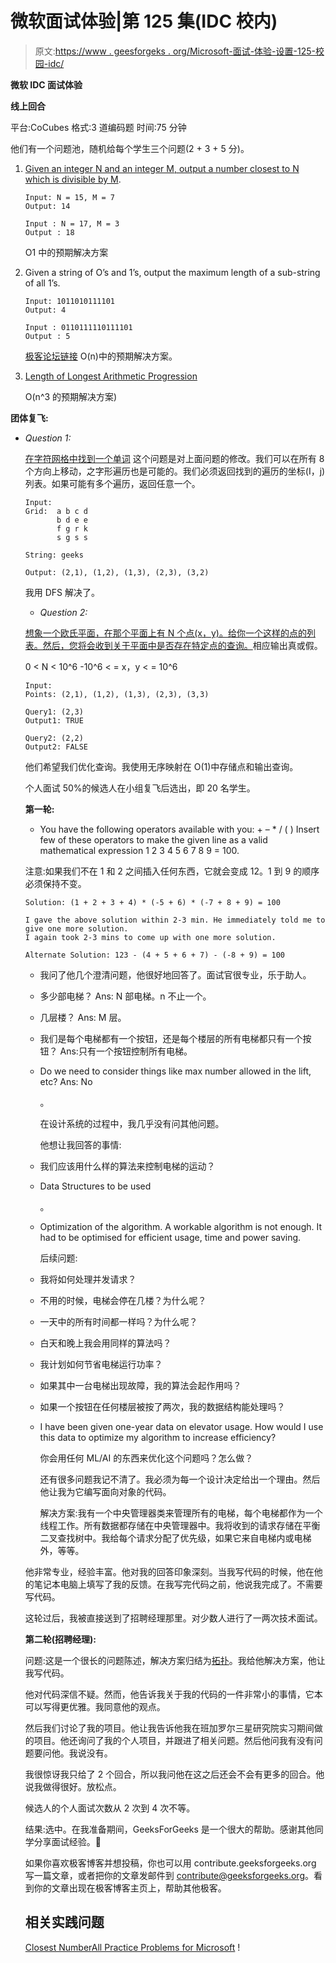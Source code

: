 # 微软面试体验|第 125 集(IDC 校内)

> 原文:[https://www . geesforgeks . org/Microsoft-面试-体验-设置-125-校园-idc/](https://www.geeksforgeeks.org/microsoft-interview-experience-set-125-campus-idc/)

**微软 IDC 面试体验**

**线上回合**

平台:CoCubes
格式:3 道编码题
时间:75 分钟

他们有一个问题池，随机给每个学生三个问题(2 + 3 + 5 分)。

1.  [Given an integer N and an integer M, output a number closest to N which is divisible by M](https://www.geeksforgeeks.org/find-number-closest-n-divisible-m/).

    ```
    Input: N = 15, M = 7
    Output: 14

    Input : N = 17, M = 3 
    Output : 18

    ```

    O1 中的预期解决方案

2.  Given a string of O’s and 1’s, output the maximum length of a sub-string of all 1’s.

    ```
    Input: 1011010111101
    Output: 4

    Input : 0110111110111101
    Output : 5

    ```

    [极客论坛链接](https://www.geeksforgeeks.org/maximum-consecutive-ones-or-zeros-in-a-binary-array/)
    O(n)中的预期解决方案。

3.  [Length of Longest Arithmetic Progression](https://www.geeksforgeeks.org/length-of-the-longest-arithmatic-progression-in-a-sorted-array/)

    O(n^3 的预期解决方案)

**团体复飞:**

*   *Question 1:*

    [在字符网格中找到一个单词](https://www.geeksforgeeks.org/find-all-occurrences-of-the-word-in-a-matrix/)
    这个问题是对上面问题的修改。我们可以在所有 8 个方向上移动，之字形遍历也是可能的。我们必须返回找到的遍历的坐标(I，j)列表。如果可能有多个遍历，返回任意一个。

    ```
    Input: 
    Grid:  a b c d 
           b d e e
           f g r k
           s g s s

    String: geeks

    Output: (2,1), (1,2), (1,3), (2,3), (3,2)

    ```

    我用 DFS 解决了。

    *   *Question 2:*

    [想象一个欧氏平面，在那个平面上有 N 个点(x，y)。给你一个这样的点的列表。然后，您将会收到关于平面中是否存在特定点的查询。](https://www.geeksforgeeks.org/how-to-check-if-a-given-point-lies-inside-a-polygon/)相应输出真或假。

    0 < N < 10^6
    -10^6 < = x，y < = 10^6

    ```
    Input: 
    Points: (2,1), (1,2), (1,3), (2,3), (3,3)

    Query1: (2,3)
    Output1: TRUE

    Query2: (2,2)
    Output2: FALSE

    ```

    他们希望我们优化查询。我使用无序映射在 O(1)中存储点和输出查询。

    个人面试
    50%的候选人在小组复飞后选出，即 20 名学生。

    **第一轮:**

    *   You have the following operators available with you: + – * / ( )
    Insert few of these operators to make the given line as a valid mathematical expression
    1 2 3 4 5 6 7 8 9 = 100.

    注意:如果我们不在 1 和 2 之间插入任何东西，它就会变成 12。1 到 9 的顺序必须保持不变。

    ```
    Solution: (1 + 2 + 3 + 4) * (-5 + 6) * (-7 + 8 + 9) = 100

    I gave the above solution within 2-3 min. He immediately told me to give one more solution.
    I again took 2-3 mins to come up with one more solution.

    Alternate Solution: 123 - (4 + 5 + 6 + 7) - (-8 + 9) = 100
    ```

    *   我问了他几个澄清问题，他很好地回答了。面试官很专业，乐于助人。

    *   多少部电梯？
        Ans: N 部电梯。n 不止一个。
    *   几层楼？
        Ans: M 层。
    *   我们是每个电梯都有一个按钮，还是每个楼层的所有电梯都只有一个按钮？
        Ans:只有一个按钮控制所有电梯。
    *   Do we need to consider things like max number allowed in the lift, etc?
        Ans: No

        。

        在设计系统的过程中，我几乎没有问其他问题。

        他想让我回答的事情:

    *   我们应该用什么样的算法来控制电梯的运动？
    *   Data Structures to be used

        。

    *   Optimization of the algorithm. A workable algorithm is not enough. It had to be optimised for efficient usage, time and power saving.

        后续问题:

    *   我将如何处理并发请求？
    *   不用的时候，电梯会停在几楼？为什么呢？
    *   一天中的所有时间都一样吗？为什么呢？
    *   白天和晚上我会用同样的算法吗？
    *   我计划如何节省电梯运行功率？
    *   如果其中一台电梯出现故障，我的算法会起作用吗？
    *   如果一个按钮在任何楼层被按了两次，我的数据结构能处理吗？
    *   I have been given one-year data on elevator usage. How would I use this data to optimize my algorithm to increase efficiency?

        你会用任何 ML/AI 的东西来优化这个问题吗？怎么做？

        还有很多问题我记不清了。我必须为每一个设计决定给出一个理由。然后他让我为它编写面向对象的代码。

        解决方案:我有一个中央管理器类来管理所有的电梯，每个电梯都作为一个线程工作。所有数据都存储在中央管理器中。我将收到的请求存储在平衡二叉查找树中。我给每个请求分配了优先级，如果它来自电梯内或电梯外，等等。

    他非常专业，经验丰富。他对我的回答印象深刻。当我写代码的时候，他在他的笔记本电脑上填写了我的反馈。在我写完代码之前，他说我完成了。不需要写代码。

    这轮过后，我被直接送到了招聘经理那里。对少数人进行了一两次技术面试。

    **第二轮(招聘经理):**

    问题:这是一个很长的问题陈述，解决方案归结为[拓扑](https://www.geeksforgeeks.org/topological-sorting/)。我给他解决方案，他让我写代码。

    他对代码深信不疑。然而，他告诉我关于我的代码的一件非常小的事情，它本可以写得更优雅。我同意他的观点。

    然后我们讨论了我的项目。他让我告诉他我在班加罗尔三星研究院实习期间做的项目。他还询问了我的个人项目，并跟进了相关问题。然后他问我有没有问题要问他。我说没有。

    我很惊讶我只给了 2 个回合，所以我问他在这之后还会不会有更多的回合。他说我做得很好。放松点。

    候选人的个人面试次数从 2 次到 4 次不等。

    结果:选中。在我准备期间，GeeksForGeeks 是一个很大的帮助。感谢其他同学分享面试经验。🙂

    如果你喜欢极客博客并想投稿，你也可以用 contribute.geeksforgeeks.org 写一篇文章，或者把你的文章发邮件到 contribute@geeksforgeeks.org。看到你的文章出现在极客博客主页上，帮助其他极客。

    ## 相关实践问题

    [Closest Number](https://practice.geeksforgeeks.org/problems/closest-number/0)[All Practice Problems for Microsoft](https://practice.geeksforgeeks.org/company/Microsoft/) !